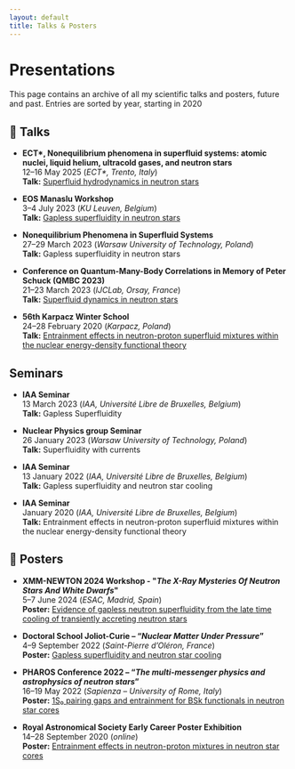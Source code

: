 ```yaml
---
layout: default
title: Talks & Posters
---
```


# Presentations

This page contains an archive of all my scientific talks and posters, future and past. Entries are sorted by year, starting in 2020

## 📢 Talks

- **ECT\*, Nonequilibrium phenomena in superfluid systems: atomic nuclei, liquid helium, ultracold gases, and neutron stars**  
  12–16 May 2025 (*ECT\*, Trento, Italy*)  
  **Talk:** [Superfluid hydrodynamics in neutron stars](https://indico.ectstar.eu/event/234/contributions/5547/)

- **EOS Manaslu Workshop**  
  3–4 July 2023 (*KU Leuven, Belgium*)  
  **Talk:** [Gapless superfluidity in neutron stars](https://w.fys.kuleuven.be/wiki/everest/images/7/74/Allard3.pdf)

- **Nonequilibrium Phenomena in Superfluid Systems**  
  27–29 March 2023 (*Warsaw University of Technology, Poland*)  
  **Talk:** Gapless superfluidity in neutron stars

- **Conference on Quantum-Many-Body Correlations in Memory of Peter Schuck (QMBC 2023)**  
  21–23 March 2023 (*IJCLab, Orsay, France*)  
  **Talk:** [Superfluid dynamics in neutron stars](https://indico.in2p3.fr/event/28569/contributions/121901/)

- **56th Karpacz Winter School**  
  24–28 February 2020 (*Karpacz, Poland*)  
  **Talk:** [Entrainment effects in neutron-proton superfluid mixtures within the nuclear energy-density functional theory](https://indico.global/event/6642/contributions/54593/)

## Seminars

- **IAA Seminar**<br>
  13 March 2023 (*IAA, Université Libre de Bruxelles, Belgium*)<br>
  **Talk:** Gapless Superfluidity

- **Nuclear Physics group Seminar**<br>
  26 January 2023 (*Warsaw University of Technology, Poland*)<br>
  **Talk:** Superfluidity with currents

- **IAA Seminar**<br>
  13 January 2022 (*IAA, Université Libre de Bruxelles, Belgium*)<br>
  **Talk:** Gapless superfluidity and neutron star cooling

- **IAA Seminar**<br>
  January 2020 (*IAA, Université Libre de Bruxelles, Belgium*)<br>
  **Talk:** Entrainment effects in neutron-proton superfluid mixtures within the nuclear energy-density functional theory

## 🧾 Posters

- **XMM-NEWTON 2024 Workshop - "*The X-Ray Mysteries Of Neutron Stars And White Dwarfs*"**  
  5–7 June 2024 (*ESAC, Madrid, Spain*)  
  **Poster:** [Evidence of gapless neutron superfluidity from the late time cooling of transiently accreting neutron stars](/assets/Poster_XMM_Newton_2024.pdf)

- **Doctoral School Joliot-Curie – “*Nuclear Matter Under Pressure*”**  
  4–9 September 2022 (*Saint-Pierre d’Oléron, France*)  
  **Poster:** [Gapless superfluidity and neutron star cooling](/assets/Poster_EJC_2022.pdf)

- **PHAROS Conference 2022 – “*The multi-messenger physics and astrophysics of neutron stars*”**  
  16–19 May 2022 (*Sapienza – University of Rome, Italy*)  
  **Poster:** [1S₀ pairing gaps and entrainment for BSk functionals in neutron star cores](https://indico.ice.csic.es/event/29/page/52-e-posters)

- **Royal Astronomical Society Early Career Poster Exhibition**  
  14–28 September 2020 (*online*)  
  **Poster:** [Entrainment effects in neutron-proton mixtures in neutron star cores](https://ras.ac.uk/poster-contest/allard-valentin)
